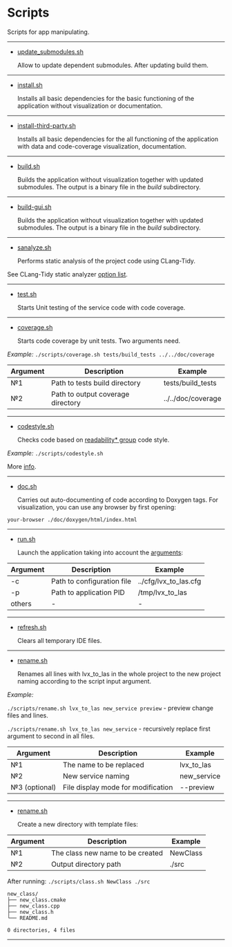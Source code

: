 # Scripts

Scripts for app manipulating.

---

- [update_submodules.sh](update_submodules.sh)

    Allow to update dependent submodules. After updating build them.

---

- [install.sh](install.sh)

    Installs all basic dependencies for the basic functioning of the application without visualization or documentation.

---

- [install-third-party.sh](install-third-party.sh)

    Installs all basic dependencies for the all functioning of the application with data and code-coverage visualization, documentation.

---

- [build.sh](build.sh)

    Builds the application without visualization together with updated submodules. The output is a binary file in the *build* subdirectory.

---

- [build-gui.sh](build-gui.sh)

    Builds the application without visualization together with updated submodules. The output is a binary file in the *build* subdirectory.

---

- [sanalyze.sh](sanalyze.sh)

    Performs static analysis of the project code using CLang-Tidy.

See CLang-Tidy static analyzer [option list](https://clang.llvm.org/extra/clang-tidy/checks/list.html).

---

- [test.sh](test.sh)

    Starts Unit testing of the service code with code coverage.

---

- [coverage.sh](coverage.sh)

    Starts code coverage by unit tests. Two arguments need.

*Example:* ```./scripts/coverage.sh tests/build_tests ../../doc/coverage```

| Argument| Description                       | Example            |
|---------|-----------------------------------|--------------------|
| №1      | Path to tests build directory     | tests/build_tests  |
| №2      | Path to output coverage directory | ../../doc/coverage |

---

- [codestyle.sh](codestyle.sh)

    Checks code based on [readability* group](https://clang.llvm.org/extra/clang-tidy/checks/list.html) code style.

*Example:* ```./scripts/codestyle.sh```

More [info](http://bb.niias/projects/TOOL/repos/cpp_codestyle/browse).

---

- [doc.sh](doc.sh)

    Carries out auto-documenting of code according to Doxygen tags. For visualization, you can use any browser by first opening: <br/>

```your-browser ./doc/doxygen/html/index.html```

---

- [run.sh](run.sh)

    Launch the application taking into account the [arguments](http://bb.niias/projects/TOOL/repos/niias_srv_supply/browse):<br/>

| Argument| Description                | Example                      |
|---------|----------------------------|------------------------------|
| -c      | Path to configuration file | ../cfg/lvx_to_las.cfg |
| -p      | Path to application PID    | /tmp/lvx_to_las       |
| others  | -                          | -                            |

---

- [refresh.sh](refresh.sh)

    Clears all temporary IDE files.

---

- [rename.sh](rename.sh)

    Renames all lines with lvx_to_las in the whole project to the new project naming according to the script input argument.

*Example:* <br>

```./scripts/rename.sh lvx_to_las new_service preview``` - preview change files and lines.

```./scripts/rename.sh lvx_to_las new_service``` - recursively replace first argument to second in all files.

| Argument      | Description                        | Example            |
|---------------|------------------------------------|--------------------|
| №1            | The name to be replaced            | lvx_to_las  |
| №2            | New service naming                 | new_service        |
| №3 (optional) | File display mode for modification | --preview          |

---

- [rename.sh](class.sh)

    Create a new directory with template files:

| Argument      | Description                        | Example  |
|---------------|------------------------------------|----------|
| №1            | The class new name to be created   | NewClass |
| №2            | Output directory path              | ./src    |

After running: ```./scripts/class.sh NewClass ./src```

```
new_class/
├── new_class.cmake
├── new_class.cpp
├── new_class.h
└── README.md

0 directories, 4 files

```

---